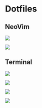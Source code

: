 # Dotfiles


## NeoVim

![](https://raw.githubusercontent.com/matias-pierobon/dotfiles/macos/images/nvim1.png)

![](https://raw.githubusercontent.com/matias-pierobon/dotfiles/macos/images/nvim2.png)

## Terminal

![](https://raw.githubusercontent.com/matias-pierobon/dotfiles/macos/images/console1.png)

![](https://raw.githubusercontent.com/matias-pierobon/dotfiles/macos/images/console2.png)

![](https://raw.githubusercontent.com/matias-pierobon/dotfiles/macos/images/console-config1.png)

![](https://raw.githubusercontent.com/matias-pierobon/dotfiles/macos/images/console-config2.png)

